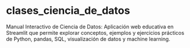 # clases_ciencia_de_datos
Manual Interactivo de Ciencia de Datos: Aplicación web educativa en Streamlit que permite explorar conceptos, ejemplos y ejercicios prácticos de Python, pandas, SQL, visualización de datos y machine learning.
